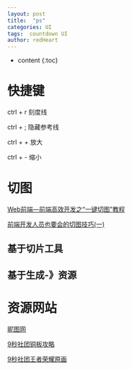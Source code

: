```yaml
---
layout: post
title:  "ps"
categories: UI
tags:  countdown UI
author: redHeart
---
```


* content
{:toc}





# 快捷键

ctrl + r   刻度线

ctrl + ;  隐藏参考线

ctrl + +   放大

ctrl + -   缩小

# 切图

[Web前端—前端高效开发之“一键切图”教程](http://blog.csdn.net/plm15987/article/details/60345473)

[前端开发人员也要会的切图技巧(一)](http://blog.csdn.net/xiaoermingn/article/details/53239914)

## 基于切片工具

## 基于生成-》资源

# 资源网站

[昵图网](http://user.nipic.com/MemberInfo/mobileValidate)

[9秒社团铜板攻略](http://www.9miao.com/thread-56552-1-1.html)

[9秒社团王者荣耀原画](http://www.9miao.com/thread-97075-1-1.html)



